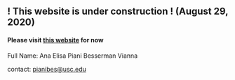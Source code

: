 
## ! This website is under construction ! (August 29, 2020)

#### Please visit [this website](https://sites.google.com/site/anabesserman/) for now


Full Name: Ana Elisa Piani Besserman Vianna

contact: pianibes@usc.edu




